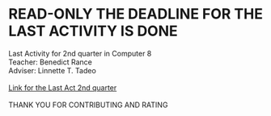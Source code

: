 # READ-ONLY THE DEADLINE FOR THE LAST ACTIVITY IS DONE 

Last Activity for 2nd quarter in Computer 8 \
Teacher: Benedict Rance \
Adviser: Linnette T. Tadeo \
<br/>
[Link for the Last Act 2nd quarter](http://2ndqter-lastact-comp-8.vercel.app/) \
<br/>
THANK YOU FOR CONTRIBUTING AND RATING 
